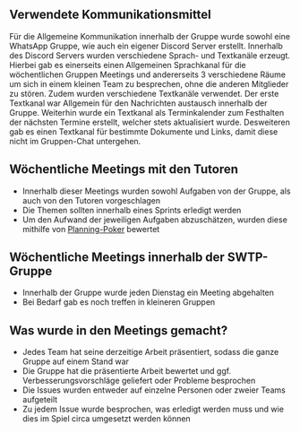 ## Verwendete Kommunikationsmittel
Für die Allgemeine Kommunikation innerhalb der Gruppe wurde sowohl eine WhatsApp Gruppe, wie auch ein eigener Discord Server erstellt.
Innerhalb des Discord Servers wurden verschiedene Sprach- und Textkanäle erzeugt. Hierbei gab es einerseits einen Allgemeinen Sprachkanal für die wöchentlichen Gruppen Meetings und andererseits 3 verschiedene Räume um sich in einem kleinen Team zu besprechen, ohne die anderen Mitglieder zu stören. Zudem wurden verschiedene Textkanäle verwendet. Der erste Textkanal war Allgemein für den Nachrichten austausch innerhalb der Gruppe. Weiterhin wurde ein Textkanal als Terminkalender zum Festhalten der nächsten Termine erstellt, welcher stets aktualisiert wurde. Desweiteren gab es einen Textkanal für bestimmte Dokumente und Links, damit diese nicht im Gruppen-Chat untergehen. 

## Wöchentliche Meetings mit den Tutoren
- Innerhalb dieser Meetings wurden sowohl Aufgaben von der Gruppe, als auch von den Tutoren vorgeschlagen
- Die Themen sollten innerhalb eines Sprints erledigt werden
- Um den Aufwand der jeweiligen Aufgaben abzuschätzen, wurden diese mithilfe von [Planning-Poker](https://de.wikipedia.org/wiki/Scrum#Planungspoker) bewertet

## Wöchentliche Meetings innerhalb der SWTP-Gruppe 
- Innerhalb der Gruppe wurde jeden Dienstag ein Meeting abgehalten
- Bei Bedarf gab es noch treffen in kleineren Gruppen

## Was wurde in den Meetings gemacht? 
- Jedes Team hat seine derzeitige Arbeit präsentiert, sodass die ganze Gruppe auf einem Stand war
- Die Gruppe hat die präsentierte Arbeit bewertet und ggf. Verbesserungsvorschläge geliefert oder Probleme besprochen
- Die Issues wurden entweder auf einzelne Personen oder zweier Teams aufgeteilt
- Zu jedem Issue wurde besprochen, was erledigt werden muss und wie dies im Spiel circa umgesetzt werden können